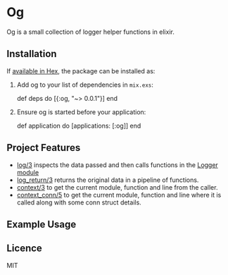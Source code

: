 # Og
Og is a small collection of logger helper functions in elixir.


## Installation

If [available in Hex](https://hex.pm/docs/publish), the package can be installed as:

  1. Add og to your list of dependencies in `mix.exs`:

        def deps do
          [{:og, "~> 0.0.1"}]
        end

  2. Ensure og is started before your application:

        def application do
          [applications: [:og]]
        end


## Project Features 
- [log/3]() inspects the data passed and then calls functions in the [Logger module](https://github.com/elixir-lang/elixir/blob/master/lib/logger/lib/logger.ex) 
- [log_return/3]() returns the original data in a pipeline of functions.
- [context/3]() to get the current module, function and line from the caller.
- [context_conn/5]() to get the current module, function and line where it is called along with some conn struct details. 



## Example Usage



## Licence 

MIT
